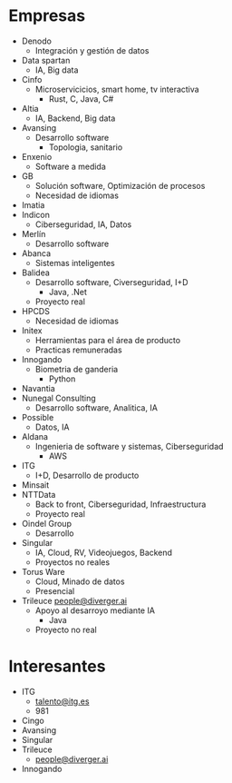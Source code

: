# Empresas
- Denodo
	- Integración y gestión de datos
- Data spartan
	- IA, Big data
- Cinfo
	- Microservicicios, smart home, tv interactiva
		- Rust, C, Java, C#
- Altia
	- IA, Backend, Big data
- Avansing
	- Desarrollo software
		- Topologia, sanitario
- Enxenio
	- Software a medida
- GB
	- Solución software, Optimización de procesos
	- Necesidad de idiomas
- Imatia
- Indicon
	- Ciberseguridad, IA, Datos
- Merlín
	- Desarrollo software
- Abanca
	- Sistemas inteligentes
- Balidea
	- Desarrollo software, Civerseguridad, I+D
		- Java, .Net
	- Proyecto real
- HPCDS
	- Necesidad de idiomas
- Initex
	- Herramientas para el área de producto
	- Practicas remuneradas
- Innogando
	- Biometria de ganderia
		- Python
- Navantia
- Nunegal Consulting
	- Desarrollo software, Analitica, IA
- Possible
	- Datos, IA
- Aldana
	- Ingenieria de software y sistemas, Ciberseguridad
		- AWS
- ITG
	- I+D, Desarrollo de producto
- Minsait
- NTTData
	- Back to front, Ciberseguridad, Infraestructura
	- Proyecto real
- Oindel Group
	- Desarrollo
- Singular
	- IA, Cloud, RV, Videojuegos, Backend
	- Proyectos no reales
- Torus Ware
	- Cloud, Minado de datos
	- Presencial
- Trileuce  people@diverger.ai
	- Apoyo al desarroyo mediante IA
		- Java
	- Proyecto no real

# Interesantes
- ITG
	- talento@itg.es
	- 981 
- Cingo
- Avansing
- Singular
- Trileuce
	- people@diverger.ai
- Innogando